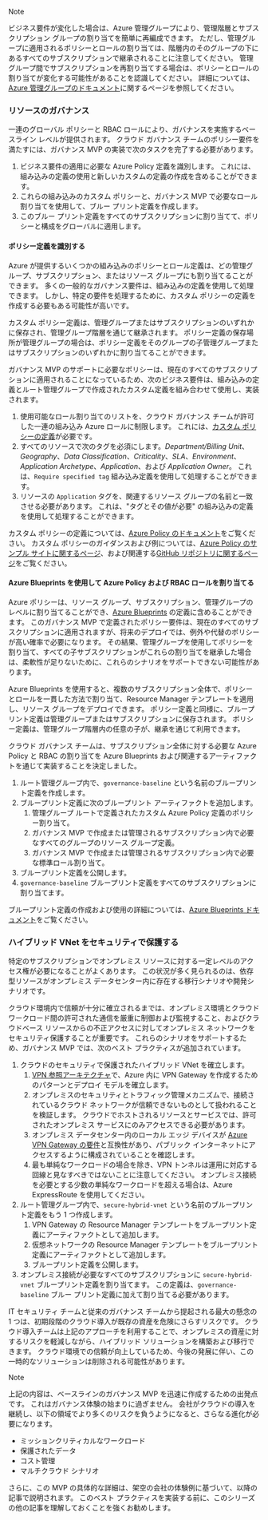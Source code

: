 <!-- TEMPLATE FILE - DO NOT ADD METADATA -->
<!-- markdownlint-disable MD002 MD041 -->
> [!NOTE]
>ビジネス要件が変化した場合は、Azure 管理グループにより、管理階層とサブスクリプション グループの割り当てを簡単に再編成できます。 ただし、管理グループに適用されるポリシーとロールの割り当ては、階層内のそのグループの下にあるすべてのサブスクリプションで継承されることに注意してください。 管理グループ間でサブスクリプションを再割り当てする場合は、ポリシーとロールの割り当てが変化する可能性があることを認識してください。 詳細については、[Azure 管理グループのドキュメント](https://docs.microsoft.com/azure/governance/management-groups)に関するページを参照してください。

### <a name="governance-of-resources"></a>リソースのガバナンス

一連のグローバル ポリシーと RBAC ロールにより、ガバナンスを実施するベースライン レベルが提供されます。 クラウド ガバナンス チームのポリシー要件を満たすには、ガバナンス MVP の実装で次のタスクを完了する必要があります。

1. ビジネス要件の適用に必要な Azure Policy 定義を識別します。 これには、組み込みの定義の使用と新しいカスタムの定義の作成を含めることができます。
2. これらの組み込みのカスタム ポリシーと、ガバナンス MVP で必要なロール割り当てを使用して、ブルー プリント定義を作成します。
3. このブルー プリント定義をすべてのサブスクリプションに割り当てて、ポリシーと構成をグローバルに適用します。

#### <a name="identify-policy-definitions"></a>ポリシー定義を識別する

Azure が提供するいくつかの組み込みのポリシーとロール定義は、どの管理グループ、サブスクリプション、またはリソース グループにも割り当てることができます。 多くの一般的なガバナンス要件は、組み込みの定義を使用して処理できます。 しかし、特定の要件を処理するために、カスタム ポリシーの定義を作成する必要もある可能性が高いです。

カスタム ポリシー定義は、管理グループまたはサブスクリプションのいずれかに保存され、管理グループ階層を通じて継承されます。 ポリシー定義の保存場所が管理グループの場合は、ポリシー定義をそのグループの子管理グループまたはサブスクリプションのいずれかに割り当てることができます。

ガバナンス MVP のサポートに必要なポリシーは、現在のすべてのサブスクリプションに適用されることになっているため、次のビジネス要件は、組み込みの定義とルート管理グループで作成されたカスタム定義を組み合わせて使用し、実装されます。

1. 使用可能なロール割り当てのリストを、クラウド ガバナンス チームが許可した一連の組み込み Azure ロールに制限します。 これには、[カスタム ポリシーの定義](https://github.com/Azure/azure-policy/tree/master/samples/Authorization/allowed-role-definitions)が必要です。
2. すべてのリソースで次のタグを必須にします。*Department/Billing Unit*、*Geography*、*Data Classification*、*Criticality*、*SLA*、*Environment*、*Application Archetype*、*Application*、および *Application Owner*。 これは、`Require specified tag` 組み込み定義を使用して処理することができます。
3. リソースの `Application` タグを、関連するリソース グループの名前と一致させる必要があります。 これは、"タグとその値が必要" の組み込みの定義を使用して処理することができます。

カスタム ポリシーの定義については、[Azure Policy のドキュメント](https://docs.microsoft.com/azure/governance/policy/tutorials/create-custom-policy-definition)をご覧ください。 カスタム ポリシーのガイダンスおよび例については、[Azure Policy のサンプル サイトに関するページ](https://docs.microsoft.com/azure/governance/policy/samples)、および関連する[GitHub リポジトリに関するページ](https://github.com/Azure/azure-policy)をご覧ください。

#### <a name="assign-azure-policy-and-rbac-roles-using-azure-blueprints"></a>Azure Blueprints を使用して Azure Policy および RBAC ロールを割り当てる

Azure ポリシーは、リソース グループ、サブスクリプション、管理グループのレベルに割り当てることができ、[Azure Blueprints](https://docs.microsoft.com/azure/governance/blueprints/overview) の定義に含めることができます。 このガバナンス MVP で定義されたポリシー要件は、現在のすべてのサブスクリプションに適用されますが、将来のデプロイでは、例外や代替のポリシーが高い確率で必要になります。 その結果、管理グループを使用してポリシーを割り当て、すべての子サブスクリプションがこれらの割り当てを継承した場合は、柔軟性が足りないために、これらのシナリオをサポートできない可能性があります。

Azure Blueprints を使用すると、複数のサブスクリプション全体で、ポリシーとロールを一貫した方法で割り当て、Resource Manager テンプレートを適用し、リソース グループをデプロイできます。 ポリシー定義と同様に、ブループリント定義は管理グループまたはサブスクリプションに保存されます。 ポリシー定義は、管理グループ階層内の任意の子が、継承を通じて利用できます。

クラウド ガバナンス チームは、サブスクリプション全体に対する必要な Azure Policy と RBAC の割り当てを Azure Blueprints および関連するアーティファクトを通じて実装することを決定しました。

1. ルート管理グループ内で、`governance-baseline` という名前のブループリント定義を作成します。
2. ブループリント定義に次のブループリント アーティファクトを追加します。
    1. 管理グループ ルートで定義されたカスタム Azure Policy 定義のポリシー割り当て。
    2. ガバナンス MVP で作成または管理されるサブスクリプション内で必要なすべてのグループのリソース グループ定義。
    3. ガバナンス MVP で作成または管理されるサブスクリプション内で必要な標準ロール割り当て。
3. ブループリント定義を公開します。
4. `governance-baseline` ブループリント定義をすべてのサブスクリプションに割り当てます。

ブループリント定義の作成および使用の詳細については、[Azure Blueprints ドキュメント](https://docs.microsoft.com/azure/governance/blueprints/overview)をご覧ください。

### <a name="secure-hybrid-vnet"></a>ハイブリッド VNet をセキュリティで保護する

特定のサブスクリプションでオンプレミス リソースに対する一定レベルのアクセス権が必要になることがよくあります。 この状況が多く見られるのは、依存型リソースがオンプレミス データセンター内に存在する移行シナリオや開発シナリオです。

クラウド環境内で信頼が十分に確立されるまでは、オンプレミス環境とクラウド ワークロード間の許可された通信を厳重に制御および監視すること、およびクラウドベース リソースからの不正アクセスに対してオンプレミス ネットワークをセキュリティ保護することが重要です。 これらのシナリオをサポートするため、ガバナンス MVP では、次のベスト プラクティスが追加されています。

1. クラウドのセキュリティで保護されたハイブリッド VNet を確立します。
    1. [VPN 参照アーキテクチャ](https://docs.microsoft.com/azure/architecture/reference-architectures/hybrid-networking/vpn)で、Azure 内に VPN Gateway を作成するためのパターンとデプロイ モデルを確立します。
    2. オンプレミスのセキュリティとトラフィック管理メカニズムで、接続されているクラウド ネットワークが信頼できないものとして扱われることを検証します。 クラウドでホストされるリソースとサービスでは、許可されたオンプレミス サービスにのみアクセスできる必要があります。
    3. オンプレミス データセンター内のローカル エッジ デバイスが [Azure VPN Gateway の要件](https://docs.microsoft.com/azure/vpn-gateway/vpn-gateway-about-vpn-devices)と互換性があり、パブリック インターネットにアクセスするように構成されていることを確認します。
    4. 最も単純なワークロードの場合を除き、VPN トンネルは運用に対応する回線と見なすべきではないことに注意してください。 オンプレミス接続を必要とする少数の単純なワークロードを超える場合は、Azure ExpressRoute を使用してください。
1. ルート管理グループ内で、`secure-hybrid-vnet` という名前のブループリント定義をもう 1 つ作成します。
    1. VPN Gateway の Resource Manager テンプレートをブループリント定義にアーティファクトとして追加します。
    2. 仮想ネットワークの Resource Manager テンプレートをブループリント定義にアーティファクトとして追加します。
    3. ブループリント定義を公開します。
1. オンプレミス接続が必要なすべてのサブスクリプションに `secure-hybrid-vnet` ブループリント定義を割り当てます。 この定義は、`governance-baseline` ブルー プリント定義に加えて割り当てる必要があります。

IT セキュリティ チームと従来のガバナンス チームから提起される最大の懸念の 1 つは、初期段階のクラウド導入が既存の資産を危険にさらすリスクです。 クラウド導入チームは上記のアプローチを利用することで、オンプレミスの資産に対するリスクを軽減しながら、ハイブリッド ソリューションを構築および移行できます。 クラウド環境での信頼が向上しているため、今後の発展に伴い、この一時的なソリューションは削除される可能性があります。

> [!NOTE]
> 上記の内容は、ベースラインのガバナンス MVP を迅速に作成するための出発点です。 これはガバナンス体験の始まりに過ぎません。 会社がクラウドの導入を継続し、以下の領域でより多くのリスクを負うようになると、さらなる進化が必要になります。
>
> - ミッションクリティカルなワークロード
> - 保護されたデータ
> - コスト管理
> - マルチクラウド シナリオ
>
> さらに、この MVP の具体的な詳細は、架空の会社の体験例に基づいて、以降の記事で説明されます。 このベスト プラクティスを実装する前に、このシリーズの他の記事を理解しておくことを強くお勧めします。

